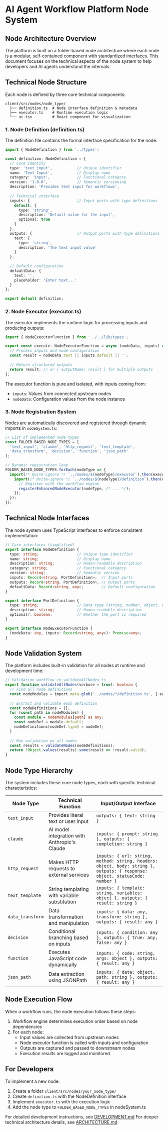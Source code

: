 # AI Agent Workflow Platform Node System

## Node Architecture Overview

The platform is built on a folder-based node architecture where each node is a modular, self-contained component with standardized interfaces. This document focuses on the technical aspects of the node system to help developers and AI agents understand the internals.

## Technical Node Structure

Each node is defined by three core technical components:

```
client/src/nodes/node_type/
  ├── definition.ts  # Node interface definition & metadata
  ├── executor.ts    # Runtime execution logic
  └── ui.tsx         # React component for visualization
```

### 1. Node Definition (definition.ts)

The definition file contains the formal interface specification for the node:

```typescript
import { NodeDefinition } from '../types';

const definition: NodeDefinition = {
  // Core identity
  type: 'text_input',           // Unique identifier
  name: 'Text Input',           // Display name
  category: 'input',            // Functional category
  version: '1.0.0',             // Semantic versioning
  description: 'Provides text input for workflows',
  
  // Technical interface
  inputs: {                     // Input ports with type definitions
    default: {
      type: 'string',
      description: 'Default value for the input',
      optional: true
    }
  },
  outputs: {                    // Output ports with type definitions
    text: {
      type: 'string',
      description: 'The text input value'
    }
  },
  
  // Default configuration 
  defaultData: {
    text: '',
    placeholder: 'Enter text...'
  }
};

export default definition;
```

### 2. Node Executor (executor.ts)

The executor implements the runtime logic for processing inputs and producing outputs:

```typescript
import { NodeExecutorFunction } from '../../lib/types';

export const execute: NodeExecutorFunction = async (nodeData, inputs) => {
  // Process inputs and node configuration
  const result = nodeData.text || inputs.default || '';
  
  // Return structured outputs
  return result; // or { outputName: result } for multiple outputs
};
```

The executor function is pure and isolated, with inputs coming from:
- `inputs`: Values from connected upstream nodes
- `nodeData`: Configuration values from the node instance

### 3. Node Registration System

Nodes are automatically discovered and registered through dynamic imports in `nodeSystem.ts`:

```typescript
// List of implemented node types
const FOLDER_BASED_NODE_TYPES = [
  'text_input', 'claude', 'http_request', 'text_template',
  'data_transform', 'decision', 'function', 'json_path'
];

// Dynamic registration loop
FOLDER_BASED_NODE_TYPES.forEach(nodeType => {
  import(/* @vite-ignore */ `../nodes/${nodeType}/executor`).then(executor => {
    import(/* @vite-ignore */ `../nodes/${nodeType}/definition`).then(definition => {
      // Register with the workflow engine
      registerEnhancedNodeExecutor(nodeType, /* ... */);
    });
  });
});
```

## Technical Node Interfaces

The node system uses TypeScript interfaces to enforce consistent implementation:

```typescript
// Core interfaces (simplified)
export interface NodeDefinition {
  type: string;                 // Unique type identifier
  name: string;                 // Display name
  description: string;          // Human-readable description
  category: string;             // Functional category
  version: string;              // Semantic version
  inputs: Record<string, PortDefinition>;  // Input ports 
  outputs: Record<string, PortDefinition>; // Output ports
  defaultData: Record<string, any>;        // Default configuration
}

export interface PortDefinition {
  type: string;                 // Data type (string, number, object, etc.)
  description: string;          // Human-readable description
  optional?: boolean;           // Whether the port is required
}

export interface NodeExecutorFunction {
  (nodeData: any, inputs: Record<string, any>): Promise<any>;
}
```

## Node Validation System

The platform includes built-in validation for all nodes at runtime and development time:

```typescript
// Validation workflow in validateAllNodes.ts
export function validateAllNodes(verbose = true): boolean {
  // Find all node definitions
  const nodeModules = import.meta.glob('../nodes/*/definition.ts', { eager: true });
  
  // Extract and validate each definition
  const nodeDefinitions = {};
  for (const path in nodeModules) {
    const module = nodeModules[path] as any;
    const nodeDef = module.default;
    nodeDefinitions[nodeDef.type] = nodeDef;
  }
  
  // Run validation on all nodes
  const results = validateNodes(nodeDefinitions);
  return !Object.values(results).some(result => !result.valid);
}
```

## Node Type Hierarchy

The system includes these core node types, each with specific technical characteristics:

| Node Type | Technical Function | Input/Output Interface |
|-----------|-------------------|------------------------|
| `text_input` | Provides literal text or user input | `outputs: { text: string }` |
| `claude` | AI model integration with Anthropic's Claude | `inputs: { prompt: string }, outputs: { completion: string }` |
| `http_request` | Makes HTTP requests to external services | `inputs: { url: string, method: string, headers: object, body: string }, outputs: { response: object, statusCode: number }` |
| `text_template` | String templating with variable substitution | `inputs: { template: string, variables: object }, outputs: { result: string }` |
| `data_transform` | Data transformation and manipulation | `inputs: { data: any, transform: string }, outputs: { result: any }` |
| `decision` | Conditional branching based on inputs | `inputs: { condition: any }, outputs: { true: any, false: any }` |
| `function` | Executes JavaScript code dynamically | `inputs: { code: string, args: object }, outputs: { result: any }` |
| `json_path` | Data extraction using JSONPath | `inputs: { data: object, path: string }, outputs: { result: any }` |

## Node Execution Flow

When a workflow runs, the node execution follows these steps:

1. Workflow engine determines execution order based on node dependencies
2. For each node:
   - Input values are collected from upstream nodes
   - Node executor function is called with inputs and configuration
   - Outputs are captured and passed to downstream nodes
   - Execution results are logged and monitored

## For Developers

To implement a new node:

1. Create a folder `client/src/nodes/your_node_type/`
2. Create `definition.ts` with the NodeDefinition interface
3. Implement `executor.ts` with the execution logic
4. Add the node type to `FOLDER_BASED_NODE_TYPES` in nodeSystem.ts

For detailed development instructions, see [DEVELOPMENT.md](./DEVELOPMENT.md)
For deeper technical architecture details, see [ARCHITECTURE.md](./ARCHITECTURE.md)